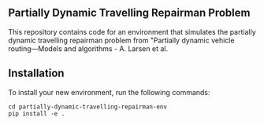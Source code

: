 ## Partially Dynamic Travelling Repairman Problem

This repository contains code for an environment that simulates the partially dynamic travelling repairman problem from "Partially dynamic vehicle routing—Models and algorithms - A. Larsen et al. 

## Installation

To install your new environment, run the following commands:

```{shell}
cd partially-dynamic-travelling-repairman-env
pip install -e .
```

